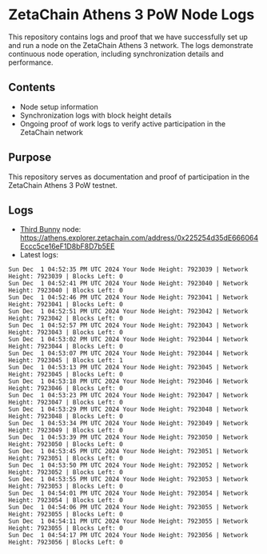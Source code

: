 # ZetaChain Athens 3 PoW Node Logs
This repository contains logs and proof that we have successfully set up and run a node on the ZetaChain Athens 3 network. The logs demonstrate continuous node operation, including synchronization details and performance.

## Contents
- Node setup information
- Synchronization logs with block height details
- Ongoing proof of work logs to verify active participation in the ZetaChain network

## Purpose
This repository serves as documentation and proof of participation in the ZetaChain Athens 3 PoW testnet.

## Logs

- [Third Bunny](https://thirdbunny.xyz/) node: https://athens.explorer.zetachain.com/address/0x225254d35dE666064Eccc5ce16eF1D8bF8D7b5EE
- Latest logs:
```
Sun Dec  1 04:52:35 PM UTC 2024 Your Node Height: 7923039 | Network Height: 7923039 | Blocks Left: 0
Sun Dec  1 04:52:41 PM UTC 2024 Your Node Height: 7923040 | Network Height: 7923040 | Blocks Left: 0
Sun Dec  1 04:52:46 PM UTC 2024 Your Node Height: 7923041 | Network Height: 7923041 | Blocks Left: 0
Sun Dec  1 04:52:51 PM UTC 2024 Your Node Height: 7923042 | Network Height: 7923042 | Blocks Left: 0
Sun Dec  1 04:52:57 PM UTC 2024 Your Node Height: 7923043 | Network Height: 7923043 | Blocks Left: 0
Sun Dec  1 04:53:02 PM UTC 2024 Your Node Height: 7923044 | Network Height: 7923044 | Blocks Left: 0
Sun Dec  1 04:53:07 PM UTC 2024 Your Node Height: 7923044 | Network Height: 7923045 | Blocks Left: 1
Sun Dec  1 04:53:13 PM UTC 2024 Your Node Height: 7923045 | Network Height: 7923045 | Blocks Left: 0
Sun Dec  1 04:53:18 PM UTC 2024 Your Node Height: 7923046 | Network Height: 7923046 | Blocks Left: 0
Sun Dec  1 04:53:23 PM UTC 2024 Your Node Height: 7923047 | Network Height: 7923047 | Blocks Left: 0
Sun Dec  1 04:53:29 PM UTC 2024 Your Node Height: 7923048 | Network Height: 7923048 | Blocks Left: 0
Sun Dec  1 04:53:34 PM UTC 2024 Your Node Height: 7923049 | Network Height: 7923049 | Blocks Left: 0
Sun Dec  1 04:53:39 PM UTC 2024 Your Node Height: 7923050 | Network Height: 7923050 | Blocks Left: 0
Sun Dec  1 04:53:45 PM UTC 2024 Your Node Height: 7923051 | Network Height: 7923051 | Blocks Left: 0
Sun Dec  1 04:53:50 PM UTC 2024 Your Node Height: 7923052 | Network Height: 7923052 | Blocks Left: 0
Sun Dec  1 04:53:55 PM UTC 2024 Your Node Height: 7923053 | Network Height: 7923053 | Blocks Left: 0
Sun Dec  1 04:54:01 PM UTC 2024 Your Node Height: 7923054 | Network Height: 7923054 | Blocks Left: 0
Sun Dec  1 04:54:06 PM UTC 2024 Your Node Height: 7923055 | Network Height: 7923055 | Blocks Left: 0
Sun Dec  1 04:54:11 PM UTC 2024 Your Node Height: 7923055 | Network Height: 7923055 | Blocks Left: 0
Sun Dec  1 04:54:17 PM UTC 2024 Your Node Height: 7923056 | Network Height: 7923056 | Blocks Left: 0
```
